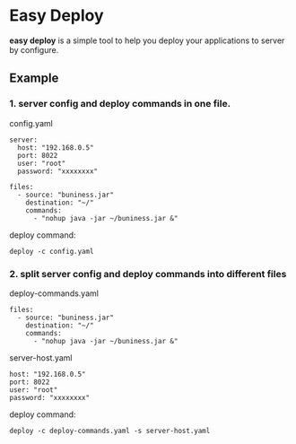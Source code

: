 # Easy Deploy

**easy deploy** is a simple tool to help you deploy your applications to server by configure.

## Example

### 1. server config and deploy commands in one file.

config.yaml
```
server:
  host: "192.168.0.5"
  port: 8022
  user: "root"
  password: "xxxxxxxx"

files:
  - source: "buniness.jar"
    destination: "~/"
    commands:
      - "nohup java -jar ~/buniness.jar &"
```

deploy command:
```
deploy -c config.yaml
```

### 2. split server config and deploy commands into different files

deploy-commands.yaml
```
files:
  - source: "buniness.jar"
    destination: "~/"
    commands:
      - "nohup java -jar ~/buniness.jar &"
```

server-host.yaml
```
host: "192.168.0.5"
port: 8022
user: "root"
password: "xxxxxxxx"
```

deploy command:
```
deploy -c deploy-commands.yaml -s server-host.yaml
```
